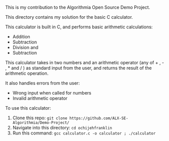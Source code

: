 This is my contribution to the Algorithmia Open Source Demo Project.

This directory contains my solution for the basic C calculator.

This calculator is built in C, and performs basic arithmetic calculations:
+ Addition
+ Subtraction
+ Division      and
+ Subtraction

This calculator takes in two numbers and an arithmetic operator (any of + , - , * and / ) as standard input from the user, and returns the result of the arithmetic operation.

It also handles errors from the user:
+ Wrong input when called for numbers
+ Invalid arithmetic operator

To use this calculator:
1. Clone this repo:     `git clone https://github.com/ALX-SE-Algorithmia/Demo-Project/`
2. Navigate into this directory:   `cd ochijehfranklin`
3. Run this command:     `gcc calculator.c -o calculator ; ./calculator`
